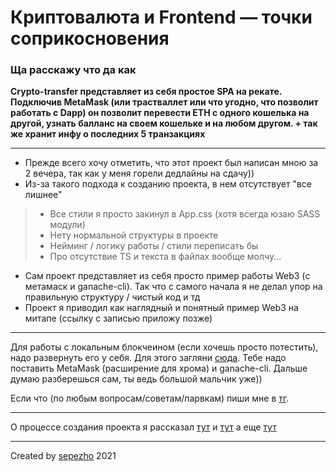 Криптовалюта и Frontend — точки соприкосновения
========================
### Ща расскажу что да как ###

**Сrypto-transfer представляет из себя простое SPA на рекате. Подключив MetaMask (или трастваллет или что угодно, что позволит работать с Dapp) он позволит перевести ETH с одного кошелька на другой, узнать балланс на своем кошельке и на любом другом. + так же хранит инфу о последних 5 транзакциях**

---

* Прежде всего хочу отметить, что этот проект был написан мною за 2 вечера, так как у меня горели дедлайны на сдачу))
* Из-за такого подхода к созданию проекта, в нем отсутствует "все лишнее"
> * Все стили я просто закинул в App.css (хотя всегда юзаю SASS модули)
> * Нету нормальной структуры в проекте
> * Нейминг / логику работы / стили переписать бы
> * Про отсутствие TS и текста в файлах вообще молчу...
* Сам проект представляет из себя просто пример работы Web3 (с метамаск и ganache-cli). Так что с самого начала я не делал упор на правильную структуру / чистый код и тд
* Проект я приводил как наглядный и понятный пример Web3 на митапе (ссылку с записью приложу позже)

---

Для работы с локальным блокчеином (если хочешь просто потестить), надо развернуть его у себя. Для этого загляни [сюда](https://ethereumdev.io/testing-your-smart-contract-with-existing-protocols-ganache-fork/ "О ganache-cli"). Тебе надо поставить MetaMask (расширение для хрома) и ganache-cli. Дальше думаю разберешься сам, ты ведь большой мальчик уже))

Если что (по любым вопросам/советам/парвкам) пиши мне в [тг](https://t.me/sepezho/ "Мой тг").

---

О процессе создания проекта я рассказал [тут](https://www.instagram.com/stories/highlights/17886966257204178/ "Хайлайт в инсте") и [тут](https://t.me/sepezho_log/758 "Тг пост 1") а еще [тут](https://t.me/sepezho_log/759/ "Тг пост 2")

---

Created by [sepezho](https://sepezho.com/ "Обо мне") 2021



